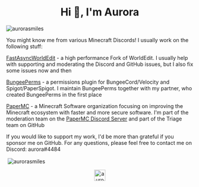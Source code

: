 <h1 align="center">Hi 👋, I'm Aurora</h1>

<p align="left"> <img src="https://komarev.com/ghpvc/?username=aurorasmiles" alt="aurorasmiles" /> </p>
You might know me from various Minecraft Discords! 
I usually work on the following stuff:

[FastAsyncWorldEdit](https://github.com/IntellectualSites/FastAsyncWorldEdit/) - a high performance Fork of WorldEdit.
I usually help with supporting and moderating the Discord and GitHub issues, but I also fix some issues now and then

[BungeePerms](https://github.com/weaondara/BungeePerms) - a permissions plugin for BungeeCord/Velocity and Spigot/PaperSpigot.
I maintain BungeePerms together with my partner, who created BungeePerms in the first place

[PaperMC](https://github.com/papermc) - a Minecraft Software organization focusing on improving the Minecraft ecosystem with faster and more secure software.
I'm part of the moderation team on the [PaperMC Discord Server](https://discord.gg/papermc) and part of the Triage team on GitHub

If you would like to support my work, I'd be more than grateful if you sponsor me on GitHub.
For any questions, please feel free to contact me on Discord: aurora#4484

<p>&nbsp;<img align="center" src="https://github-readme-stats.vercel.app/api?username=aurorasmiles&show_icons=true" alt="aurorasmiles" /></p>

<p align="center">
<a href="https://twitter.com/aurora_smiles_" target="blank"><img align="center" src="https://cdn.jsdelivr.net/npm/simple-icons@3.0.1/icons/twitter.svg" alt="aurora_smiles_" height="30" width="30" /></a>
</p>

